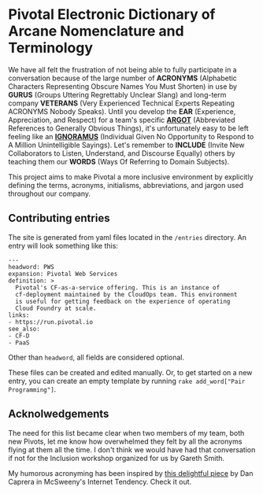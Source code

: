 # Pivotal Electronic Dictionary of Arcane Nomenclature and Terminology

We have all felt the frustration of not being able to fully participate in a conversation because of the large number of **ACRONYMS** (Alphabetic Characters Representing Obscure Names You Must Shorten) in use by **GURUS** (Groups Uttering Regrettably Unclear Slang) and long-term company **VETERANS** (Very Experienced Technical Experts Repeating ACRONYMS Nobody Speaks). Until you develop the **EAR** (Experience, Appreciation, and Respect) for a team's specific [**ARGOT**](https://en.wikipedia.org/wiki/Argot) (Abbreviated References to Generally Obvious Things), it's unfortunately easy to be left feeling like an [**IGNORAMUS**](https://www.merriam-webster.com/dictionary/ignoramus) (Individual Given No Opportunity to Respond to A Million Unintelligible Sayings). Let's remember to **INCLUDE** (Invite New Collaborators to Listen, Understand, and Discourse Equally) others by teaching them our **WORDS** (Ways Of Referring to Domain Subjects).

This project aims to make Pivotal a more inclusive environment by explicitly
defining the terms, acronyms, initialisms, abbreviations, and jargon used
throughout our company.

## Contributing entries

The site is generated from yaml files located in the `/entries` directory. An entry will look something like this:

```
---
headword: PWS
expansion: Pivotal Web Services
definition: >
  Pivotal's CF-as-a-service offering. This is an instance of 
  cf-deployment maintained by the CloudOps team. This environment
  is useful for getting feedback on the experience of operating 
  Cloud Foundry at scale.
links:
- https://run.pivotal.io
see_also:
- CF-D
- PaaS
```

Other than `headword`, all fields are considered optional.

These files can be created and edited manually. Or, to get started on a new entry, you can create an empty template by running `rake add_word["Pair Programming"]`.

## Acknolwedgements

The need for this list became clear when two members of my team, both new Pivots, let me know how overwhelmed they felt by all the acronyms flying at them all the time. I don't think we would have had that conversation if not for the Inclusion workshop organized for us by Gareth Smith.

My humorous acronyming has been inspired by [this delightful piece](https://www.mcsweeneys.net/articles/our-top-secret-army-base-uses-too-many-acronyms) by Dan Caprera in McSweeny's Internet Tendency. Check it out.